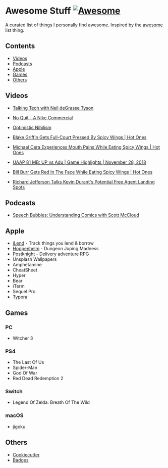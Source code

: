 # Awesome Stuff [![Awesome](https://cdn.rawgit.com/sindresorhus/awesome/d7305f38d29fed78fa85652e3a63e154dd8e8829/media/badge.svg)](https://github.com/sindresorhus/awesome)

A curated list of things I personally find awesome. Inspired by the [awesome](https://github.com/sindresorhus/awesome) list thing.

## Contents

- [Videos](#videos)
- [Podcasts](#podcasts)
- [Apple](#apple)
- [Games](#games)
- [Others](#others)

## Videos

* [Talking Tech with Neil deGrasse Tyson](https://www.youtube.com/watch?v=pqQrL1K0Z5g) 

* [No Quit - A Nike Commercial](https://www.youtube.com/watch?v=oIzBsvHwYr4)

* [Optimistic Nihilism](https://www.youtube.com/watch?v=MBRqu0YOH14)

* [Blake Griffin Gets Full-Court Pressed By Spicy Wings | Hot Ones](https://www.youtube.com/watch?v=41iUdhFi8Gs)

* [Michael Cera Experiences Mouth Pains While Eating Spicy Wings | Hot Ones](https://www.youtube.com/watch?v=uBJq-XCP27c) 

* [UAAP 81 MB: UP vs Adu | Game Highlights | November 28, 2018](https://www.youtube.com/watch?v=hTcM0X4SY4w&fbclid=IwAR12CsHawYmwfw8P3P49wtZJmdr8KASxAqBPBNzCtTRqP1OQ8AsGXw0U2V8)

* [Bill Burr Gets Red In The Face While Eating Spicy Wings | Hot Ones](https://www.youtube.com/watch?v=8Lvrikv6oPs)

* [Richard Jefferson Talks Kevin Durant's Potential Free Agent Landing Spots](https://www.youtube.com/watch?v=439JQj0kJuU)

## Podcasts

* [Speech Bubbles: Understanding Comics with Scott McCloud](https://99percentinvisible.org/episode/speech-bubbles-understanding-comics-scott-mccloud/)

## Apple

* [iLend](https://itunes.apple.com/us/app/ilend/id1302226713?mt=8) - Track things you lend & borrow
* [Hoppenhelm](https://itunes.apple.com/us/app/hoppenhelm/id1242227872?mt=8) - Dungeon Juping Madness
* [Postknight](https://itunes.apple.com/us/app/postknight/id1093714835?mt=8) - Delivery adventure RPG
* Unsplash Wallpapers
* Amphetamine
* CheatSheet
* Hyper
* Bear
* iTerm
* Sequel Pro
* Typora

## Games
### PC
* Witcher 3

### PS4
* The Last Of Us
* Spider-Man
* God Of War
* Red Dead Redemption 2

### Switch
* Legend Of Zelda: Breath Of The Wild

### macOS
* jigoku

## Others

* [Cookiecutter](https://github.com/audreyr/cookiecutter)
* [Badges](https://shields.io/#/)

